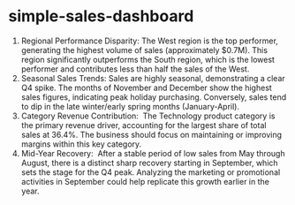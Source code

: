 # simple-sales-dashboard

1. ​Regional Performance Disparity:
 ​The West region is the top performer, generating the highest volume of sales (approximately $0.7M). This region significantly outperforms the South region, which is the lowest performer and contributes less than half the sales of the West.
​
2. Seasonal Sales Trends:
 ​Sales are highly seasonal, demonstrating a clear Q4 spike. The months of November and December show the highest sales figures, indicating peak holiday purchasing. Conversely, sales tend to dip in the late winter/early spring months (January-April).
​
3. Category Revenue Contribution:
​ The Technology product category is the primary revenue driver, accounting for the largest share of total sales at 36.4%. The business should focus on maintaining or improving margins within this key category.
​
4. Mid-Year Recovery:
​ After a stable period of low sales from May through August, there is a distinct sharp recovery starting in September, which sets the stage for the Q4 peak. Analyzing the marketing or promotional activities in September could help replicate this growth earlier in the year.

